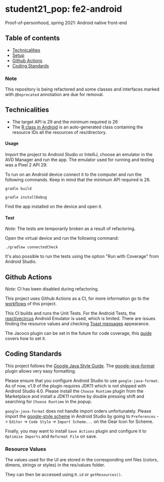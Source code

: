 # student21_pop: fe2-android
Proof-of-personhood, spring 2021: Android native front-end

## Table of contents
* [Technicalities](#technicalities)
* [Setup](#setup)
* [Github Actions](#github-actions)
* [Coding Standards](#coding-standards)

### Note

This repository is being refactored and some classes and interfaces marked with `@Deprecated` annotation are due for removal.

## Technicalities
* The target API is 29 and the minimum required is 26
* The [R class in Android](https://stackoverflow.com/questions/4953077/what-is-the-class-r-in-android) is an auto-generated class containing the resource IDs all the resources of res/directory.


#### Usage
Import the project to Android Studio or IntelliJ, choose an emulator in the AVD Manager and run the app. The emulator used for running and testing was a Pixel 2 API 29.

To run on an Android device connect it to the computer and run the following commands. Keep in mind that the minimum API required is 26.
```
gradle build
```
```
gradle installDebug
```
Find the app installed on the device and open it.

#### Test

*Note:* The tests are temporarily broken as a result of refactoring.

Open the virtual device and run the following command:
```
./gradlew connectedCheck
```
It's also possible to run the tests using the option "Run with Coverage" from Android Studio.

## Github Actions

*Note:* CI has been disabled during refactoring.

This project uses Github Actions as a CI, for more information go to the [workflows](https://github.com/dedis/student_21_pop/tree/master/.github/workflows/fe2-android.yml) of this project.

This CI builds and runs the Unit Tests. For the Android Tests, the [reactivecircus](https://github.com/ReactiveCircus/android-emulator-runner) Android Emulator is used, which is limited. There are issues finding the resource values and checking [Toast messages](https://developer.android.com/reference/android/widget/Toast) appearance.

The Jacoco plugin can be set in the future for code coverage, this [guide](https://www.raywenderlich.com/10562143-continuous-integration-for-android#toc-anchor-013) covers how to set it.

## Coding Standards

This project follows the [Google Java Style Guide](https://google.github.io/styleguide/javaguide.html). The [google-java-format](https://github.com/google/google-java-format) plugin allows very easy formatting.

Please ensure that you configure Android Studio to use `google-java-format`. As of now, v1.9 of the plugin requires JDK11 which is not shipped with Android Studio 4.0. Please install
the `Choose Runtime` plugin from the Marketplace and install a JDK11 runtime by double pressing shift and searching for `Choose Runtime` in the popup.

`google-java-format` does not handle import orders unfortunately. Please import the [google-style scheme](https://raw.githubusercontent.com/google/styleguide/gh-pages/intellij-java-google-style.xml)
in Android Studio by going to `Preferences` -> `Editor` -> `Code Style` -> `Import Scheme...` on the Gear Icon for Scheme.

Finally, you may want to install `Save Actions` plugin and configure it to `Optimise Imports` and `Reformat File` on save.

### Resource Values
The values used for the UI are stored in the corresponding xml
files (colors, dimens, strings or styles) in the res/values folder.

They can then be accessed using ```R.id``` or ```getResources()```.

